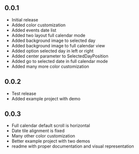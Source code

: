 ## 0.0.1
* Initial release
* Added color customization
* Added events date list
* Added two layout full calendar mode
* Added background image to selected day
* Added background image to full calendar view
* Added option selected day in left or right
* Added center parameter to SelectedDayPosition
* Added go to selected date in full calendar mode
* Added many more color customization

## 0.0.2
* Test release
* Added example project with demo

## 0.0.3
* Full calendar default scroll is horizontal
* Date tile alignment is fixed
* Many other color customization
* Better example project with two demos
* readme with proper documentation and visual representation